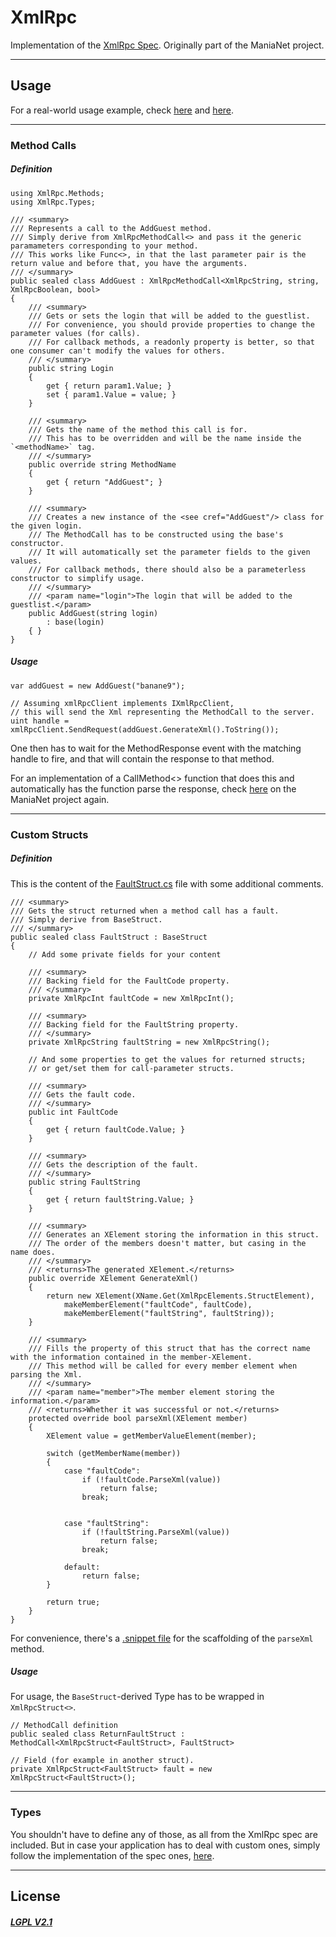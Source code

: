 XmlRpc
======

Implementation of the [XmlRpc Spec](http://xmlrpc.scripting.com/spec.html). Originally part of the ManiaNet project.

--------------------------------------------------------------------------------------------------------------------------------

## Usage ##

For a real-world usage example, check [here](https://github.com/ManiaDotNet/DedicatedServer/tree/master/ManiaNet.DedicatedServer/XmlRpc) and [here](https://github.com/ManiaDotNet/ServerController/blob/master/ManiaNet.DedicatedServer.Controller/ServerController.cs#L146).

--------------------------------------------------------------------------------------------------------------------------------

### Method Calls ###

##### Definition #####

``` CSharp
using XmlRpc.Methods;
using XmlRpc.Types;

/// <summary>
/// Represents a call to the AddGuest method.
/// Simply derive from XmlRpcMethodCall<> and pass it the generic paramameters corresponding to your method.
/// This works like Func<>, in that the last parameter pair is the return value and before that, you have the arguments.
/// </summary>
public sealed class AddGuest : XmlRpcMethodCall<XmlRpcString, string, XmlRpcBoolean, bool>
{
    /// <summary>
    /// Gets or sets the login that will be added to the guestlist.
    /// For convenience, you should provide properties to change the parameter values (for calls).
    /// For callback methods, a readonly property is better, so that one consumer can't modify the values for others.
    /// </summary>
    public string Login
    {
        get { return param1.Value; }
        set { param1.Value = value; }
    }

    /// <summary>
    /// Gets the name of the method this call is for.
    /// This has to be overridden and will be the name inside the `<methodName>` tag.
    /// </summary>
    public override string MethodName
    {
        get { return "AddGuest"; }
    }

    /// <summary>
    /// Creates a new instance of the <see cref="AddGuest"/> class for the given login.
    /// The MethodCall has to be constructed using the base's constructor.
    /// It will automatically set the parameter fields to the given values.
    /// For callback methods, there should also be a parameterless constructor to simplify usage.
    /// </summary>
    /// <param name="login">The login that will be added to the guestlist.</param>
    public AddGuest(string login)
        : base(login)
    { }
}
```

##### Usage #####

``` CSharp
var addGuest = new AddGuest("banane9");

// Assuming xmlRpcClient implements IXmlRpcClient,
// this will send the Xml representing the MethodCall to the server.
uint handle = xmlRpcClient.SendRequest(addGuest.GenerateXml().ToString());
```

One then has to wait for the MethodResponse event with the matching handle to fire, and that will contain the response to that method.

For an implementation of a CallMethod<> function that does this and automatically has the function parse the response, check [here](https://github.com/ManiaDotNet/ServerController/blob/master/ManiaNet.DedicatedServer.Controller/ServerController.cs#L146) on the ManiaNet project again.

--------------------------------------------------------------------------------------------------------------------------------

### Custom Structs ###

##### Definition #####

This is the content of the [FaultStruct.cs](https://github.com/Banane9/XmlRpc/blob/master/XmlRpc/Types/Structs/FaultStruct.cs) file with some additional comments.


``` CSharp
/// <summary>
/// Gets the struct returned when a method call has a fault.
/// Simply derive from BaseStruct.
/// </summary>
public sealed class FaultStruct : BaseStruct
{
    // Add some private fields for your content

    /// <summary>
    /// Backing field for the FaultCode property.
    /// </summary>
    private XmlRpcInt faultCode = new XmlRpcInt();

    /// <summary>
    /// Backing field for the FaultString property.
    /// </summary>
    private XmlRpcString faultString = new XmlRpcString();

    // And some properties to get the values for returned structs;
    // or get/set them for call-parameter structs.
    
    /// <summary>
    /// Gets the fault code.
    /// </summary>
    public int FaultCode
    {
        get { return faultCode.Value; }
    }

    /// <summary>
    /// Gets the description of the fault.
    /// </summary>
    public string FaultString
    {
        get { return faultString.Value; }
    }

    /// <summary>
    /// Generates an XElement storing the information in this struct.
    /// The order of the members doesn't matter, but casing in the name does.
    /// </summary>
    /// <returns>The generated XElement.</returns>
    public override XElement GenerateXml()
    {
        return new XElement(XName.Get(XmlRpcElements.StructElement),
            makeMemberElement("faultCode", faultCode),
            makeMemberElement("faultString", faultString));
    }

    /// <summary>
    /// Fills the property of this struct that has the correct name with the information contained in the member-XElement.
    /// This method will be called for every member element when parsing the Xml.
    /// </summary>
    /// <param name="member">The member element storing the information.</param>
    /// <returns>Whether it was successful or not.</returns>
    protected override bool parseXml(XElement member)
    {
        XElement value = getMemberValueElement(member);

        switch (getMemberName(member))
        {
            case "faultCode":
                if (!faultCode.ParseXml(value))
                    return false;
                break;


            case "faultString":
                if (!faultString.ParseXml(value))
                    return false;
                break;

            default:
                return false;
        }

        return true;
    }
}

```

For convenience, there's a [.snippet file](https://github.com/Banane9/XmlRpc/blob/master/XmlRpc/Types/Structs/ParseStruct.snippet) for the scaffolding of the `parseXml` method.

##### Usage #####

For usage, the `BaseStruct`-derived Type has to be wrapped in `XmlRpcStruct<>`.

``` CSharp
// MethodCall definition
public sealed class ReturnFaultStruct : MethodCall<XmlRpcStruct<FaultStruct>, FaultStruct>

// Field (for example in another struct).
private XmlRpcStruct<FaultStruct> fault = new XmlRpcStruct<FaultStruct>();
```

--------------------------------------------------------------------------------------------------------------------------------

### Types ###

You shouldn't have to define any of those, as all from the XmlRpc spec are included. But in case your application has to deal with custom ones, simply follow the implementation of the spec ones, [here](https://github.com/Banane9/XmlRpc/tree/master/XmlRpc/Types).

--------------------------------------------------------------------------------------------------------------------------------

## License ##

##### [LGPL V2.1](https://github.com/Banane9/XmlRpc/tree/master/LICENSE.md) #####
